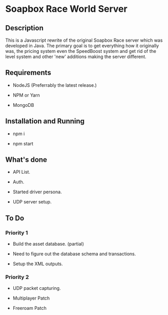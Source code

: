 # Soapbox Race World Server

## Description

This is a Javascript rewrite of the original Soapbox Race server which was developed in Java. The primary goal is to get everything how it originally was, the pricing system even the SpeedBoost system and get rid of the level system and other 'new' additions making the server different.

## Requirements

* NodeJS (Preferrably the latest release.)

* NPM or Yarn

* MongoDB 

## Installation and Running

* npm i

* npm start

## What's done

* API List.

* Auth.

* Started driver persona.

* UDP server setup.

## To Do

### Priority 1

* Build the asset database. (partial)

* Need to figure out the database schema and transactions.

* Setup the XML outputs.

### Priority 2

* UDP packet capturing.

* Multiplayer Patch

* Freeroam Patch